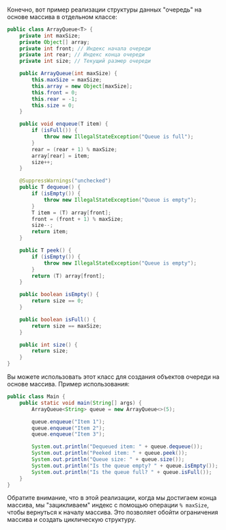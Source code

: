 ###
Конечно, вот пример реализации структуры данных "очередь" на основе массива в отдельном классе:

```java
public class ArrayQueue<T> {
    private int maxSize;
    private Object[] array;
    private int front; // Индекс начала очереди
    private int rear; // Индекс конца очереди
    private int size; // Текущий размер очереди

    public ArrayQueue(int maxSize) {
        this.maxSize = maxSize;
        this.array = new Object[maxSize];
        this.front = 0;
        this.rear = -1;
        this.size = 0;
    }

    public void enqueue(T item) {
        if (isFull()) {
            throw new IllegalStateException("Queue is full");
        }
        rear = (rear + 1) % maxSize;
        array[rear] = item;
        size++;
    }

    @SuppressWarnings("unchecked")
    public T dequeue() {
        if (isEmpty()) {
            throw new IllegalStateException("Queue is empty");
        }
        T item = (T) array[front];
        front = (front + 1) % maxSize;
        size--;
        return item;
    }

    public T peek() {
        if (isEmpty()) {
            throw new IllegalStateException("Queue is empty");
        }
        return (T) array[front];
    }

    public boolean isEmpty() {
        return size == 0;
    }

    public boolean isFull() {
        return size == maxSize;
    }

    public int size() {
        return size;
    }
}
```

Вы можете использовать этот класс для создания объектов очереди на основе массива. Пример использования:

```java
public class Main {
    public static void main(String[] args) {
        ArrayQueue<String> queue = new ArrayQueue<>(5);

        queue.enqueue("Item 1");
        queue.enqueue("Item 2");
        queue.enqueue("Item 3");

        System.out.println("Dequeued item: " + queue.dequeue());
        System.out.println("Peeked item: " + queue.peek());
        System.out.println("Queue size: " + queue.size());
        System.out.println("Is the queue empty? " + queue.isEmpty());
        System.out.println("Is the queue full? " + queue.isFull());
    }
}
```

Обратите внимание, что в этой реализации, когда мы достигаем конца массива, мы "зацикливаем" индекс с помощью операции `% maxSize`, чтобы вернуться к началу массива. Это позволяет обойти ограничения массива и создать циклическую структуру.
###
